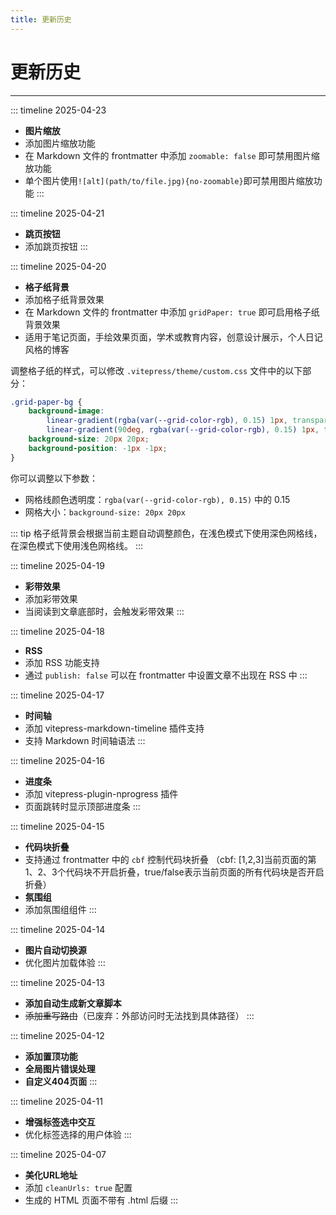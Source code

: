 ```yaml
---
title: 更新历史
---
```


# 更新历史

---

::: timeline 2025-04-23
- **图片缩放**
- 添加图片缩放功能
- 在 Markdown 文件的 frontmatter 中添加 `zoomable: false` 即可禁用图片缩放功能
- 单个图片使用`![alt](path/to/file.jpg){no-zoomable}`即可禁用图片缩放功能
:::

::: timeline 2025-04-21
- **跳页按钮**
- 添加跳页按钮
:::

::: timeline 2025-04-20
- **格子纸背景**
- 添加格子纸背景效果
- 在 Markdown 文件的 frontmatter 中添加 `gridPaper: true` 即可启用格子纸背景效果
- 适用于笔记页面，手绘效果页面，学术或教育内容，创意设计展示，个人日记风格的博客

调整格子纸的样式，可以修改 `.vitepress/theme/custom.css` 文件中的以下部分：

```css
.grid-paper-bg {
    background-image: 
        linear-gradient(rgba(var(--grid-color-rgb), 0.15) 1px, transparent 1px),
        linear-gradient(90deg, rgba(var(--grid-color-rgb), 0.15) 1px, transparent 1px);
    background-size: 20px 20px;
    background-position: -1px -1px;
}
```

你可以调整以下参数：
- 网格线颜色透明度：`rgba(var(--grid-color-rgb), 0.15)` 中的 0.15
- 网格大小：`background-size: 20px 20px`

::: tip
格子纸背景会根据当前主题自动调整颜色，在浅色模式下使用深色网格线，在深色模式下使用浅色网格线。
:::


::: timeline 2025-04-19
- **彩带效果**
- 添加彩带效果
- 当阅读到文章底部时，会触发彩带效果
:::

::: timeline 2025-04-18
- **RSS**
- 添加 RSS 功能支持
- 通过 `publish: false` 可以在 frontmatter 中设置文章不出现在 RSS 中
:::

::: timeline 2025-04-17
- **时间轴**
- 添加 vitepress-markdown-timeline 插件支持
- 支持 Markdown 时间轴语法
:::

::: timeline 2025-04-16
- **进度条**
- 添加 vitepress-plugin-nprogress 插件
- 页面跳转时显示顶部进度条
:::

::: timeline 2025-04-15
- **代码块折叠**
- 支持通过 frontmatter 中的 `cbf` 控制代码块折叠 （cbf: [1,2,3]当前页面的第1、2、3个代码块不开启折叠，true/false表示当前页面的所有代码块是否开启折叠）
- **氛围组**
- 添加氛围组组件
:::

::: timeline 2025-04-14
- **图片自动切换源**
- 优化图片加载体验
:::

::: timeline 2025-04-13
- **添加自动生成新文章脚本**
- ~~添加重写路由~~（已废弃：外部访问时无法找到具体路径）
:::

::: timeline 2025-04-12
- **添加置顶功能**
- **全局图片错误处理**
- **自定义404页面**
:::

::: timeline 2025-04-11
- **增强标签选中交互**
- 优化标签选择的用户体验
:::

::: timeline 2025-04-07
- **美化URL地址**
- 添加 `cleanUrls: true` 配置
- 生成的 HTML 页面不带有 .html 后缀
:::
